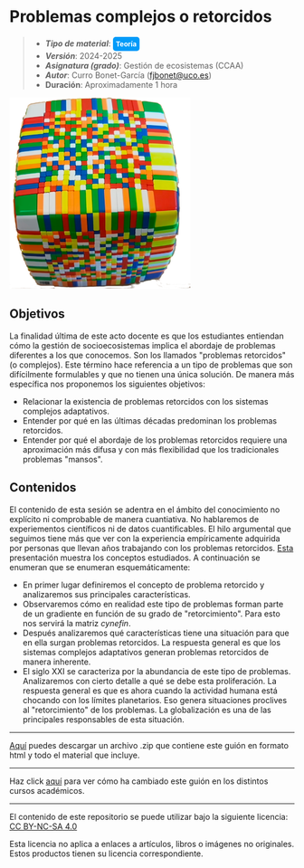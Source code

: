 # Problemas complejos o retorcidos

> + **_Tipo de material_**: <span style="display: inline-block; font-size: 12px; color: white; background-color: #029BF9; border-radius: 5px; padding: 5px; font-weight: bold;"> Teoría</span>
> + **_Versión_**: 2024-2025
> + **_Asignatura (grado)_**: Gestión de ecosistemas (CCAA)
> + **_Autor_**: Curro Bonet-García (fjbonet@uco.es)
> + **Duración**: Aproximadamente 1 hora

![portada](https://raw.githubusercontent.com/aprendiendo-cosas/Te_problemas_retorcidos_gesteco_ccaa/2024_2025/imagenes/wicked_problems.png)



## Objetivos 
La finalidad última de este acto docente es que los estudiantes entiendan cómo la gestión de socioecosistemas implica el abordaje de problemas diferentes a los que conocemos. Son los llamados "problemas retorcidos" (o complejos). Este término hace referencia a un tipo de problemas que son difícilmente formulables y que no tienen una única solución. De manera más específica nos proponemos los siguientes objetivos:
+ Relacionar la existencia de problemas retorcidos con los sistemas complejos adaptativos. 
+ Entender por qué en las últimas décadas predominan los problemas retorcidos.
+ Entender por qué el abordaje de los problemas retorcidos requiere una aproximación más difusa y con más flexibilidad que los tradicionales problemas "mansos".


## Contenidos

El contenido de esta sesión se adentra en el ámbito del conocimiento no explícito ni comprobable de manera cuantiativa. No hablaremos de experiementos científicos ni de datos cuantificables. El hilo argumental que seguimos tiene más que ver con la experiencia empíricamente adquirida por personas que llevan años trabajando con los problemas retorcidos. [Esta](https://github.com/aprendiendo-cosas/Te_problemas_retorcidos_gesteco_ccaa/raw/2024_2025/presentacion/problemas_retorcidos.pptx) presentación muestra los conceptos estudiados. A continuación se enumeran que se enumeran esquemáticamente:
+ En primer lugar definiremos el concepto de problema retorcido y analizaremos sus principales características.
+ Observaremos cómo en realidad este tipo de problemas forman parte de un gradiente en función de su grado de "retorcimiento". Para esto nos servirá la matriz *cynefin*.
+ Después analizaremos qué características tiene una situación para que en ella surgan problemas retorcidos. La respuesta general es que los sistemas complejos adaptativos generan problemas retorcidos de manera inherente. 
+ El siglo XXI se caracteriza por la abundancia de este tipo de problemas. Analizaremos con cierto detalle a qué se debe esta proliferación. La respuesta general es que es ahora cuando la actividad humana está chocando con los límites planetarios. Eso genera situaciones proclives al "retorcimiento" de los problemas. La globalización es una de las principales responsables de esta situación.



****

[Aquí](https://github.com/aprendiendo-cosas/Te_problemas_retorcidos_gesteco_ccaa/archive/refs/tags/2024_2025.zip) puedes descargar un archivo .zip que contiene este guión en formato html y todo el material que incluye.

****
Haz click [aquí](https://github.com/aprendiendo-cosas/Te_problemas_retorcidos_gesteco_ccaa/releases) para ver cómo ha cambiado este guión en los distintos cursos académicos.

****
 <p xmlns:cc="http://creativecommons.org/ns#" >El contenido de este repositorio se puede utilizar bajo la siguiente licencia:  <a  href="https://creativecommons.org/licenses/by-nc-sa/4.0/?ref=chooser-v1"  target="_blank" rel="license noopener noreferrer"  style="display:inline-block;">CC BY-NC-SA 4.0<img  style="height:22px!important;margin-left:3px;vertical-align:text-bottom;"   src="https://mirrors.creativecommons.org/presskit/icons/cc.svg?ref=chooser-v1"  alt=""><img  style="height:22px!important;margin-left:3px;vertical-align:text-bottom;"   src="https://mirrors.creativecommons.org/presskit/icons/by.svg?ref=chooser-v1"  alt=""><img  style="height:22px!important;margin-left:3px;vertical-align:text-bottom;"   src="https://mirrors.creativecommons.org/presskit/icons/nc.svg?ref=chooser-v1"  alt=""><img  style="height:22px!important;margin-left:3px;vertical-align:text-bottom;"   src="https://mirrors.creativecommons.org/presskit/icons/sa.svg?ref=chooser-v1"  alt=""></a></p> 

<p>Esta licencia no aplica a enlaces a artículos, libros o imágenes no originales. Estos productos tienen su licencia correspondiente.</p>



